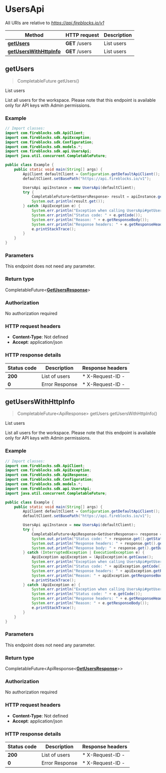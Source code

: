 # UsersApi

All URIs are relative to *https://api.fireblocks.io/v1*

| Method | HTTP request | Description |
|------------- | ------------- | -------------|
| [**getUsers**](UsersApi.md#getUsers) | **GET** /users | List users |
| [**getUsersWithHttpInfo**](UsersApi.md#getUsersWithHttpInfo) | **GET** /users | List users |



## getUsers

> CompletableFuture<GetUsersResponse> getUsers()

List users

List all users for the workspace.  Please note that this endpoint is available only for API keys with Admin permissions. 

### Example

```java
// Import classes:
import com.fireblocks.sdk.ApiClient;
import com.fireblocks.sdk.ApiException;
import com.fireblocks.sdk.Configuration;
import com.fireblocks.sdk.models.*;
import com.fireblocks.sdk.api.UsersApi;
import java.util.concurrent.CompletableFuture;

public class Example {
    public static void main(String[] args) {
        ApiClient defaultClient = Configuration.getDefaultApiClient();
        defaultClient.setBasePath("https://api.fireblocks.io/v1");

        UsersApi apiInstance = new UsersApi(defaultClient);
        try {
            CompletableFuture<GetUsersResponse> result = apiInstance.getUsers();
            System.out.println(result.get());
        } catch (ApiException e) {
            System.err.println("Exception when calling UsersApi#getUsers");
            System.err.println("Status code: " + e.getCode());
            System.err.println("Reason: " + e.getResponseBody());
            System.err.println("Response headers: " + e.getResponseHeaders());
            e.printStackTrace();
        }
    }
}
```

### Parameters

This endpoint does not need any parameter.

### Return type

CompletableFuture<[**GetUsersResponse**](GetUsersResponse.md)>


### Authorization

No authorization required

### HTTP request headers

- **Content-Type**: Not defined
- **Accept**: application/json

### HTTP response details
| Status code | Description | Response headers |
|-------------|-------------|------------------|
| **200** | List of users |  * X-Request-ID -  <br>  |
| **0** | Error Response |  * X-Request-ID -  <br>  |

## getUsersWithHttpInfo

> CompletableFuture<ApiResponse<GetUsersResponse>> getUsers getUsersWithHttpInfo()

List users

List all users for the workspace.  Please note that this endpoint is available only for API keys with Admin permissions. 

### Example

```java
// Import classes:
import com.fireblocks.sdk.ApiClient;
import com.fireblocks.sdk.ApiException;
import com.fireblocks.sdk.ApiResponse;
import com.fireblocks.sdk.Configuration;
import com.fireblocks.sdk.models.*;
import com.fireblocks.sdk.api.UsersApi;
import java.util.concurrent.CompletableFuture;

public class Example {
    public static void main(String[] args) {
        ApiClient defaultClient = Configuration.getDefaultApiClient();
        defaultClient.setBasePath("https://api.fireblocks.io/v1");

        UsersApi apiInstance = new UsersApi(defaultClient);
        try {
            CompletableFuture<ApiResponse<GetUsersResponse>> response = apiInstance.getUsersWithHttpInfo();
            System.out.println("Status code: " + response.get().getStatusCode());
            System.out.println("Response headers: " + response.get().getHeaders());
            System.out.println("Response body: " + response.get().getData());
        } catch (InterruptedException | ExecutionException e) {
            ApiException apiException = (ApiException)e.getCause();
            System.err.println("Exception when calling UsersApi#getUsers");
            System.err.println("Status code: " + apiException.getCode());
            System.err.println("Response headers: " + apiException.getResponseHeaders());
            System.err.println("Reason: " + apiException.getResponseBody());
            e.printStackTrace();
        } catch (ApiException e) {
            System.err.println("Exception when calling UsersApi#getUsers");
            System.err.println("Status code: " + e.getCode());
            System.err.println("Response headers: " + e.getResponseHeaders());
            System.err.println("Reason: " + e.getResponseBody());
            e.printStackTrace();
        }
    }
}
```

### Parameters

This endpoint does not need any parameter.

### Return type

CompletableFuture<ApiResponse<[**GetUsersResponse**](GetUsersResponse.md)>>


### Authorization

No authorization required

### HTTP request headers

- **Content-Type**: Not defined
- **Accept**: application/json

### HTTP response details
| Status code | Description | Response headers |
|-------------|-------------|------------------|
| **200** | List of users |  * X-Request-ID -  <br>  |
| **0** | Error Response |  * X-Request-ID -  <br>  |

